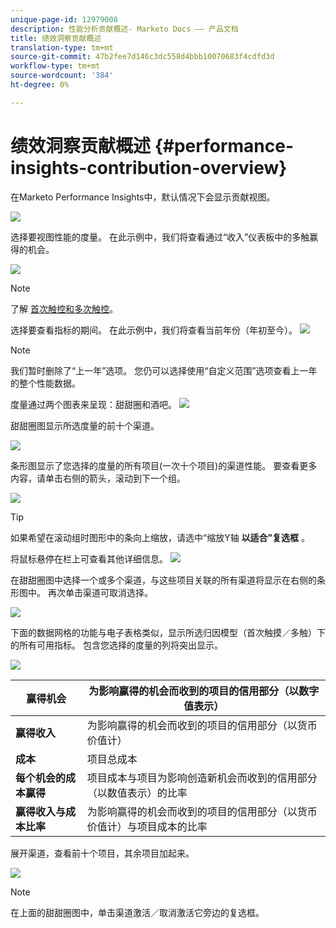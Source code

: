 ```yaml
---
unique-page-id: 12979008
description: 性能分析贡献概述- Marketo Docs —— 产品文档
title: 绩效洞察贡献概述
translation-type: tm+mt
source-git-commit: 47b2fee7d146c3dc558d4bbb10070683f4cdfd3d
workflow-type: tm+mt
source-wordcount: '384'
ht-degree: 0%

---
```



# 绩效洞察贡献概述 {#performance-insights-contribution-overview}

在Marketo Performance Insights中，默认情况下会显示贡献视图。

![](assets/one-1.png)

选择要视图性能的度量。 在此示例中，我们将查看通过“收入”仪表板中的多触赢得的机会。

![](assets/2.png)

>[!NOTE]
>
>了解 [首次触控和多次触控](http://docs.marketo.com/display/DOCS/Understanding+Attribution)。

选择要查看指标的期间。 在此示例中，我们将查看当前年份（年初至今）。   ![](assets/3-1.png)

>[!NOTE]
>
>我们暂时删除了“上一年”选项。 您仍可以选择使用“自定义范围”选项查看上一年的整个性能数据。

度量通过两个图表来呈现：甜甜圈和酒吧。   ![](assets/four.png)

甜甜圈图显示所选度量的前十个渠道。

![](assets/5-1.png)

条形图显示了您选择的度量的所有项目(一次十个项目)的渠道性能。 要查看更多内容，请单击右侧的箭头，滚动到下一个组。

![](assets/six.png)

>[!TIP]
>
>如果希望在滚动组时图形中的条向上缩放，请选中“缩放Y轴 **以适合”复选框** 。

将鼠标悬停在栏上可查看其他详细信息。   ![](assets/seven.png)

在甜甜圈图中选择一个或多个渠道，与这些项目关联的所有渠道将显示在右侧的条形图中。 再次单击渠道可取消选择。

![](assets/eight.png)

下面的数据网格的功能与电子表格类似，显示所选归因模型（首次触摸／多触）下的所有可用指标。 包含您选择的度量的列将突出显示。

![](assets/9.png)

| **赢得机会** | 为影响赢得的机会而收到的项目的信用部分（以数字值表示） |
|---|---|
| **赢得收入** | 为影响赢得的机会而收到的项目的信用部分（以货币价值计） |
| **成本** | 项目总成本 |
| **每个机会的成本赢得** | 项目成本与项目为影响创造新机会而收到的信用部分（以数值表示）的比率 |
| **赢得收入与成本比率** | 为影响赢得的机会而收到的项目的信用部分（以货币价值计）与项目成本的比率 |

展开渠道，查看前十个项目，其余项目加起来。

![](assets/10.png)

>[!NOTE]
>
>在上面的甜甜圈图中，单击渠道激活／取消激活它旁边的复选框。

